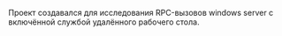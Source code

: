 Проект создавался для исследования RPC-вызовов windows server с включённой службой удалённого рабочего стола.
